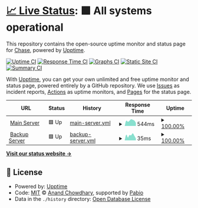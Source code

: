 # [📈 Live Status](https://uptime.chse.dev): <!--live status--> **🟩 All systems operational**

This repository contains the open-source uptime monitor and status page for [Chase](https://git.chse.dev/chase), powered by [Upptime](https://github.com/upptime/upptime).

[![Uptime CI](https://github.com/chxseh/upptime/workflows/Uptime%20CI/badge.svg)](https://github.com/chxseh/upptime/actions?query=workflow%3A%22Uptime+CI%22)
[![Response Time CI](https://github.com/chxseh/upptime/workflows/Response%20Time%20CI/badge.svg)](https://github.com/chxseh/upptime/actions?query=workflow%3A%22Response+Time+CI%22)
[![Graphs CI](https://github.com/chxseh/upptime/workflows/Graphs%20CI/badge.svg)](https://github.com/chxseh/upptime/actions?query=workflow%3A%22Graphs+CI%22)
[![Static Site CI](https://github.com/chxseh/upptime/workflows/Static%20Site%20CI/badge.svg)](https://github.com/chxseh/upptime/actions?query=workflow%3A%22Static+Site+CI%22)
[![Summary CI](https://github.com/chxseh/upptime/workflows/Summary%20CI/badge.svg)](https://github.com/chxseh/upptime/actions?query=workflow%3A%22Summary+CI%22)

With [Upptime](https://upptime.js.org), you can get your own unlimited and free uptime monitor and status page, powered entirely by a GitHub repository. We use [Issues](https://github.com/chxseh/upptime/issues) as incident reports, [Actions](https://github.com/chxseh/upptime/actions) as uptime monitors, and [Pages](https://uptime.chse.dev) for the status page.

<!--start: status pages-->
<!-- This summary is generated by Upptime (https://github.com/upptime/upptime) -->
<!-- Do not edit this manually, your changes will be overwritten -->
<!-- prettier-ignore -->
| URL | Status | History | Response Time | Uptime |
| --- | ------ | ------- | ------------- | ------ |
| <img alt="" src="https://icons.duckduckgo.com/ip3/chse.dev.ico" height="13"> [Main Server](https://chse.dev) | 🟩 Up | [main-server.yml](https://github.com/chxseh/upptime/commits/HEAD/history/main-server.yml) | <details><summary><img alt="Response time graph" src="./graphs/main-server/response-time-week.png" height="20"> 544ms</summary><br><a href="https://uptime.chse.dev/history/main-server"><img alt="Response time 585" src="https://img.shields.io/endpoint?url=https%3A%2F%2Fraw.githubusercontent.com%2Fchxseh%2Fupptime%2FHEAD%2Fapi%2Fmain-server%2Fresponse-time.json"></a><br><a href="https://uptime.chse.dev/history/main-server"><img alt="24-hour response time 550" src="https://img.shields.io/endpoint?url=https%3A%2F%2Fraw.githubusercontent.com%2Fchxseh%2Fupptime%2FHEAD%2Fapi%2Fmain-server%2Fresponse-time-day.json"></a><br><a href="https://uptime.chse.dev/history/main-server"><img alt="7-day response time 544" src="https://img.shields.io/endpoint?url=https%3A%2F%2Fraw.githubusercontent.com%2Fchxseh%2Fupptime%2FHEAD%2Fapi%2Fmain-server%2Fresponse-time-week.json"></a><br><a href="https://uptime.chse.dev/history/main-server"><img alt="30-day response time 599" src="https://img.shields.io/endpoint?url=https%3A%2F%2Fraw.githubusercontent.com%2Fchxseh%2Fupptime%2FHEAD%2Fapi%2Fmain-server%2Fresponse-time-month.json"></a><br><a href="https://uptime.chse.dev/history/main-server"><img alt="1-year response time 585" src="https://img.shields.io/endpoint?url=https%3A%2F%2Fraw.githubusercontent.com%2Fchxseh%2Fupptime%2FHEAD%2Fapi%2Fmain-server%2Fresponse-time-year.json"></a></details> | <details><summary><a href="https://uptime.chse.dev/history/main-server">100.00%</a></summary><a href="https://uptime.chse.dev/history/main-server"><img alt="All-time uptime 100.00%" src="https://img.shields.io/endpoint?url=https%3A%2F%2Fraw.githubusercontent.com%2Fchxseh%2Fupptime%2FHEAD%2Fapi%2Fmain-server%2Fuptime.json"></a><br><a href="https://uptime.chse.dev/history/main-server"><img alt="24-hour uptime 100.00%" src="https://img.shields.io/endpoint?url=https%3A%2F%2Fraw.githubusercontent.com%2Fchxseh%2Fupptime%2FHEAD%2Fapi%2Fmain-server%2Fuptime-day.json"></a><br><a href="https://uptime.chse.dev/history/main-server"><img alt="7-day uptime 100.00%" src="https://img.shields.io/endpoint?url=https%3A%2F%2Fraw.githubusercontent.com%2Fchxseh%2Fupptime%2FHEAD%2Fapi%2Fmain-server%2Fuptime-week.json"></a><br><a href="https://uptime.chse.dev/history/main-server"><img alt="30-day uptime 100.00%" src="https://img.shields.io/endpoint?url=https%3A%2F%2Fraw.githubusercontent.com%2Fchxseh%2Fupptime%2FHEAD%2Fapi%2Fmain-server%2Fuptime-month.json"></a><br><a href="https://uptime.chse.dev/history/main-server"><img alt="1-year uptime 100.00%" src="https://img.shields.io/endpoint?url=https%3A%2F%2Fraw.githubusercontent.com%2Fchxseh%2Fupptime%2FHEAD%2Fapi%2Fmain-server%2Fuptime-year.json"></a></details>
| <img alt="" src="https://icons.duckduckgo.com/ip3/null.ico" height="13"> [Backup Server](offsite-backup.chse.dev) | 🟩 Up | [backup-server.yml](https://github.com/chxseh/upptime/commits/HEAD/history/backup-server.yml) | <details><summary><img alt="Response time graph" src="./graphs/backup-server/response-time-week.png" height="20"> 35ms</summary><br><a href="https://uptime.chse.dev/history/backup-server"><img alt="Response time 37" src="https://img.shields.io/endpoint?url=https%3A%2F%2Fraw.githubusercontent.com%2Fchxseh%2Fupptime%2FHEAD%2Fapi%2Fbackup-server%2Fresponse-time.json"></a><br><a href="https://uptime.chse.dev/history/backup-server"><img alt="24-hour response time 36" src="https://img.shields.io/endpoint?url=https%3A%2F%2Fraw.githubusercontent.com%2Fchxseh%2Fupptime%2FHEAD%2Fapi%2Fbackup-server%2Fresponse-time-day.json"></a><br><a href="https://uptime.chse.dev/history/backup-server"><img alt="7-day response time 35" src="https://img.shields.io/endpoint?url=https%3A%2F%2Fraw.githubusercontent.com%2Fchxseh%2Fupptime%2FHEAD%2Fapi%2Fbackup-server%2Fresponse-time-week.json"></a><br><a href="https://uptime.chse.dev/history/backup-server"><img alt="30-day response time 37" src="https://img.shields.io/endpoint?url=https%3A%2F%2Fraw.githubusercontent.com%2Fchxseh%2Fupptime%2FHEAD%2Fapi%2Fbackup-server%2Fresponse-time-month.json"></a><br><a href="https://uptime.chse.dev/history/backup-server"><img alt="1-year response time 37" src="https://img.shields.io/endpoint?url=https%3A%2F%2Fraw.githubusercontent.com%2Fchxseh%2Fupptime%2FHEAD%2Fapi%2Fbackup-server%2Fresponse-time-year.json"></a></details> | <details><summary><a href="https://uptime.chse.dev/history/backup-server">100.00%</a></summary><a href="https://uptime.chse.dev/history/backup-server"><img alt="All-time uptime 100.00%" src="https://img.shields.io/endpoint?url=https%3A%2F%2Fraw.githubusercontent.com%2Fchxseh%2Fupptime%2FHEAD%2Fapi%2Fbackup-server%2Fuptime.json"></a><br><a href="https://uptime.chse.dev/history/backup-server"><img alt="24-hour uptime 100.00%" src="https://img.shields.io/endpoint?url=https%3A%2F%2Fraw.githubusercontent.com%2Fchxseh%2Fupptime%2FHEAD%2Fapi%2Fbackup-server%2Fuptime-day.json"></a><br><a href="https://uptime.chse.dev/history/backup-server"><img alt="7-day uptime 100.00%" src="https://img.shields.io/endpoint?url=https%3A%2F%2Fraw.githubusercontent.com%2Fchxseh%2Fupptime%2FHEAD%2Fapi%2Fbackup-server%2Fuptime-week.json"></a><br><a href="https://uptime.chse.dev/history/backup-server"><img alt="30-day uptime 100.00%" src="https://img.shields.io/endpoint?url=https%3A%2F%2Fraw.githubusercontent.com%2Fchxseh%2Fupptime%2FHEAD%2Fapi%2Fbackup-server%2Fuptime-month.json"></a><br><a href="https://uptime.chse.dev/history/backup-server"><img alt="1-year uptime 100.00%" src="https://img.shields.io/endpoint?url=https%3A%2F%2Fraw.githubusercontent.com%2Fchxseh%2Fupptime%2FHEAD%2Fapi%2Fbackup-server%2Fuptime-year.json"></a></details>

<!--end: status pages-->

[**Visit our status website →**](https://uptime.chse.dev)

## 📄 License

- Powered by: [Upptime](https://github.com/upptime/upptime)
- Code: [MIT](./LICENSE) © [Anand Chowdhary](https://anandchowdhary.com), supported by [Pabio](https://pabio.com)
- Data in the `./history` directory: [Open Database License](https://opendatacommons.org/licenses/odbl/1-0/)
